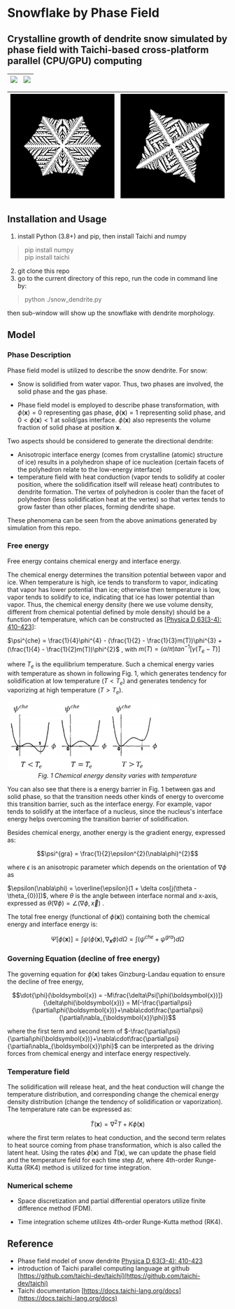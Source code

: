 # Snowflake by Phase Field
## Crystalline growth of dendrite snow simulated by phase field with Taichi-based cross-platform parallel (CPU/**GPU**) computing

| <img src="./README.assets/snow_6fold.gif" width="350" /> | <img src="./README.assets/snow_4fold.gif" width="350"/> |
| :------------------------------------------------: | :-----------------------------------------------: |

| <img src="README.assets/time_0.2016s.png" width="350" /> | <img src="README.assets/time_0.1888s_fold4.png" width="350"> |
| :------------------------------------------------------: |:----------------------------------------------------------: |

## Installation and Usage

1. install Python (3.8+) and pip, then install Taichi and numpy
> pip install numpy <br>
> pip install taichi <br>

2. git clone this repo
3. go to the current directory of this repo, run the code in command line by:
> python ./snow_dendrite.py <br>

then sub-window will show up the snowflake with dendrite morphology. 

## Model

### Phase Description

Phase field model is utilized to describe the snow dendrite. For snow:

+ Snow is solidified from water vapor.  Thus, two phases are involved, the solid phase and the gas phase.  

+ Phase field model is employed to describe phase transformation, with $\phi(\boldsymbol{x})=0$ representing gas phase, $\phi(\boldsymbol{x}) = 1$ representing solid phase, and $0 < \phi(\boldsymbol{x}) < 1$ at solid/gas interface. $\phi(\boldsymbol{x})$ also represents the volume fraction of solid phase at position $\boldsymbol{x}$.

Two aspects should be considered to generate the directional dendrite:

+ Anisotropic interface energy (comes from crystalline (atomic) structure of ice) results in a polyhedron shape of ice nucleation (certain facets of the polyhedron relate to the low-energy interface)
+ temperature field with heat conduction (vapor tends to solidify at cooler position, where the solidification itself will release heat) contributes to dendrite formation. The vertex of polyhedron is cooler than the facet of polyhedron (less solidification heat at the vertex) so that vertex tends to grow faster than other places, forming dendrite shape. 

These phenomena can be seen from the above animations generated by simulation from this repo. 

### Free energy

Free energy contains chemical energy and interface energy. 

The chemical energy determines the transition potential between vapor and ice. When temperature is high, ice tends to transform to vapor, indicating that vapor has lower potential than ice; otherwise then temperature is low, vapor tends to solidify to ice, indicating that ice has lower potential than vapor. Thus, the chemical energy density (here we use volume density, different from chemical potential defined by mole density) should be a function of temperature, which can be constructed as [[Physica D 63(3-4): 410-423](https://www.sciencedirect.com/science/article/abs/pii/016727899390120P)]:

$\psi^{che} = \frac{1}{4}\phi^{4} - (\frac{1}{2} - \frac{1}{3}m(T))\phi^{3} +(\frac{1}{4} - \frac{1}{2}m(T))\phi^{2}$ ,   with $m(T) = (\alpha/\pi)tan^{-1}[\gamma(T_{e} - T)]$

where $T_{e}$ is the equilibrium temperature.  Such a chemical energy varies with temperature as shown in following Fig. 1, which generates tendency for solidification at low temperature $(T < T_{e})$ and generates tendency for vaporizing at high temperature $(T > T_{e})$. 

<img src="README.assets/image-20220917104022775.png" alt="image-20220917104022775" width="350" />

<center><em>Fig. 1 Chemical energy density varies with temperature </em></center>

You can also see that there is a energy barrier in Fig. 1 between gas and solid phase, so that the transition needs other kinds of energy to overcome this transition barrier, such as the interface energy. For example, vapor tends to solidify at the interface of a nucleus, since the nucleus's interface energy helps overcoming the transition barrier of solidification. 

Besides chemical energy, another energy is the gradient energy, expressed as:

$$\psi^{gra} = \frac{1}{2}\epsilon^{2}(\nabla\phi)^{2}$$

where $\epsilon$ is an anisotropic parameter which depends on the orientation of $\nabla\phi$ as

$\epsilon(\nabla\phi) = \overline{\epsilon}(1 + \delta cos[j(\theta - \theta_{0})])$,  where $\theta$ is the angle between interface normal and x-axis, expressed as $\theta(\nabla\phi) = \angle(\nabla\phi, \overrightarrow{x} )$ .

The total free energy (functional of $\phi(\boldsymbol{x})$) containing both the chemical energy and interface energy is:

$$\Psi[\phi(\boldsymbol{x})] = \int \psi(\phi(\boldsymbol{x}), \nabla_{\boldsymbol{x}}\phi) d\Omega = \int (\psi^{che} +\psi^{gra})d\Omega$$

### Governing Equation (decline of free energy)

The governing equation for $\dot{\phi}(\boldsymbol{x})$ takes Ginzburg-Landau equation to ensure the decline of free energy, 

$$\dot{\phi}(\boldsymbol{x}) = -M\frac{\delta\Psi[\phi(\boldsymbol{x})]}{\delta\phi(\boldsymbol{x})} = M(-\frac{\partial\psi}{\partial\phi(\boldsymbol{x})}+\nabla\cdot\frac{\partial\psi}{\partial\nabla_{\boldsymbol{x}}\phi})$$

where the first term and second term of $-\frac{\partial\psi}{\partial\phi(\boldsymbol{x})}+\nabla\cdot\frac{\partial\psi}{\partial\nabla_{\boldsymbol{x}}\phi}$ can be interpreted as the driving forces from chemical energy and interface energy respectively. 

### Temperature field

The solidification will release heat, and the heat conduction will change the temperature distribution, and corresponding change the chemical energy density distribution (change the tendency of solidification or vaporization). The temperature rate can be expressed as:

$$\dot{T}(\boldsymbol{x}) = \nabla^{2}T + K \dot{\phi}(\boldsymbol{x})$$

where the first term relates to heat conduction, and the second term relates to heat source coming from phase transformation, which is also called the latent heat. Using the rates $\dot{\phi}(\boldsymbol{x})$ and  $\dot{T}(\boldsymbol{x})$, we can update the phase field and the temperature field for each time step $\Delta t$, where 4th-order Runge-Kutta (RK4) method is utilized for time integration. 

### Numerical scheme

+ Space discretization and partial differential operators utilize finite difference method (FDM).  

+ Time integration scheme utilizes 4th-order Runge-Kutta method (RK4).

## Reference

+ Phase field model of snow dendrite [Physica D 63(3-4): 410-423](https://www.sciencedirect.com/science/article/abs/pii/016727899390120P)
+ introduction of Taichi parallel computing language at github [https://github.com/taichi-dev/taichi](https://github.com/taichi-dev/taichi)
+ Taichi documentation [https://docs.taichi-lang.org/docs](https://docs.taichi-lang.org/docs)

